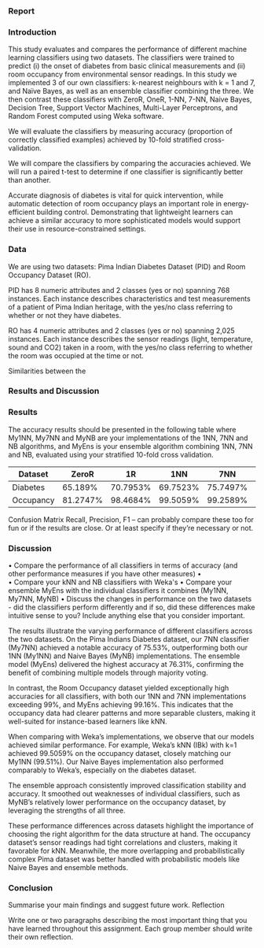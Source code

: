 ### Report 

### Introduction
This study evaluates and compares the performance of different machine learning classifiers using two datasets. The classifiers were trained to predict (i) the onset of diabetes from basic clinical measurements and (ii) room occupancy from environmental sensor readings. In this study we implemented 3 of our own classifiers: k-nearest neighbours with k = 1 and 7, and Naïve Bayes, as well as an ensemble classifier combining the three. We then contrast these classifiers with ZeroR, OneR, 1-NN, 7-NN, Naive Bayes, Decision Tree, Support Vector Machines, Multi-Layer Perceptrons, and Random Forest computed using Weka software.

We will evaluate the classifiers by measuring accuracy (proportion of correctly classified examples) achieved by 10-fold stratified cross-validation. 

We will compare the classifiers by comparing the accuracies achieved. We will run a paired t-test to determine if one classifier is significantly better than another.  

Accurate diagnosis of diabetes is vital for quick intervention, while automatic detection of room occupancy plays an important role in energy-efficient building control. Demonstrating that lightweight learners can achieve a similar accuracy to more sophisticated models would support their use in resource-constrained settings. 

### Data
We are using two datasets: Pima Indian Diabetes Dataset (PID) and Room Occupancy Dataset (RO). 

PID has 8 numeric attributes and 2 classes (yes or no) spanning 768 instances. Each instance describes characteristics and test measurements of a patient of  Pima Indian heritage, with the yes/no class referring to whether or not they have diabetes. 

RO has 4 numeric attributes and 2 classes (yes or no) spanning 2,025 instances. Each instance describes the sensor readings  (light, temperature, sound and CO2) taken in a room, with the yes/no class referring to whether the room was occupied at the time or not. 

Similarities between the 

### Results and Discussion

### Results
The accuracy results should be presented in the following table where My1NN, My7NN and MyNB are your implementations of the 1NN, 7NN and NB algorithms, and MyEns is your ensemble algorithm combining 1NN, 7NN and NB, evaluated using your stratified 10-fold cross validation.

| Dataset   | ZeroR   | 1R       | 1NN      | 7NN      | NB       | DT       | MLP      | SVM      | RF       | **My1NN** | **My7NN**  | **MyNB** | **MyEns** |
|-----------|---------|----------|----------|----------|----------|----------|----------|----------|----------|-----------|-----------|----------|-----------|
| Diabetes  | 65.189% | 70.7953% | 69.7523% | 75.7497% | 74.7066% | 74.5763% | 75.0978% | 76.4016% | 77.4446% | 69.54%    |         75.53%     | 75.26%   | 76.31%    |
| Occupancy | 81.2747% | 98.4684% | 99.5059% | 99.2589% | 96.7885% | 99.5059% | 99.3083% | 98.419% | 99.7036% | 99.51% | 99.26% | 96.79% | 99.16% |



Confusion Matrix
Recall, Precision, F1 – can probably compare these too for fun or if the results are close. Or at least specify if they’re necessary or not.

### Discussion
•	Compare the performance of all classifiers in terms of accuracy (and other performance measures if you have other measures)
•	
•	Compare your kNN and NB classifiers with Weka's 
•	Compare your ensemble MyEns with the individual classifiers it combines (My1NN, My7NN, MyNB)
•	Discuss the changes in performance on the two datasets - did the classifiers perform differently and if so, did these differences make intuitive sense to you?
Include anything else that you consider important.



The results illustrate the varying performance of different classifiers across the two datasets. On the Pima Indians Diabetes dataset, our 7NN classifier (My7NN) achieved a notable accuracy of 75.53%, outperforming both our 1NN (My1NN) and Naive Bayes (MyNB) implementations. The ensemble model (MyEns) delivered the highest accuracy at 76.31%, confirming the benefit of combining multiple models through majority voting.

In contrast, the Room Occupancy dataset yielded exceptionally high accuracies for all classifiers, with both our 1NN and 7NN implementations exceeding 99%, and MyEns achieving 99.16%. This indicates that the occupancy data had clearer patterns and more separable clusters, making it well-suited for instance-based learners like kNN.

When comparing with Weka’s implementations, we observe that our models achieved similar performance. For example, Weka’s kNN (IBk) with k=1 achieved 99.5059% on the occupancy dataset, closely matching our My1NN (99.51%). Our Naive Bayes implementation also performed comparably to Weka’s, especially on the diabetes dataset.

The ensemble approach consistently improved classification stability and accuracy. It smoothed out weaknesses of individual classifiers, such as MyNB’s relatively lower performance on the occupancy dataset, by leveraging the strengths of all three.

These performance differences across datasets highlight the importance of choosing the right algorithm for the data structure at hand. The occupancy dataset’s sensor readings had tight correlations and clusters, making it favorable for kNN. Meanwhile, the more overlapping and probabilistically complex Pima dataset was better handled with probabilistic models like Naive Bayes and ensemble methods.


### Conclusion
Summarise your main findings and suggest future work.
Reflection

Write one or two paragraphs describing the most important thing that you have learned throughout this assignment. Each group member should write their own reflection.


